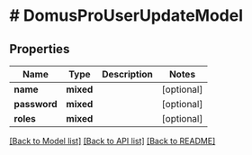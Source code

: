 # # DomusProUserUpdateModel

## Properties

Name | Type | Description | Notes
------------ | ------------- | ------------- | -------------
**name** | **mixed** |  | [optional]
**password** | **mixed** |  | [optional]
**roles** | **mixed** |  | [optional]

[[Back to Model list]](../../README.md#models) [[Back to API list]](../../README.md#endpoints) [[Back to README]](../../README.md)
